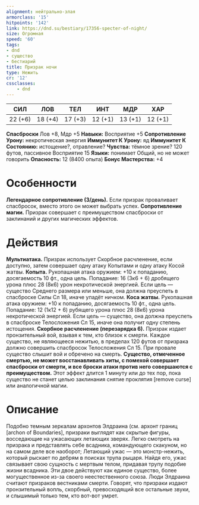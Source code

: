 ```yaml
---
alignment: нейтрально-злая
armorclass: '15'
hitpoints: '142'
link: https://dnd.su/bestiary/17356-specter-of-night/
size: Огромная
speed: '60'
tags:
- dnd
- существо
- бестиарий
title: Призрак ночи
type: Нежить
cr: '12'
cssclasses:
    - dnd
---
```



| СИЛ | ЛОВ | ТЕЛ | ИНТ | МДР | ХАР |
|---|---|---|---|---|---|
| 22 (+6) | 18 (+4) | 17 (+3) | 12 (+1) | 13 (+1) | 12 (+1) |
**Спасброски** Лов +8, Мдр +5
**Навыки:** Восприятие +5
**Сопротивление Урону:** некротическая энергия
**Иммунитет К Урону:** яд
**Иммунитет К Состоянию:** истощение?, отравление?
**Чувства:** тёмное зрение? 120 футов, пассивное Восприятие 15
**Языки:** понимает Общий, но не может говорить
**Опасность:** 12 (8400 опыта)
**Бонус Мастерства:** +4


# Особенности
**Легендарное сопротивление (3/день).** Если призрак проваливает спасбросок, вместо этого он может выбрать успех.
**Сопротивление магии.** Призрак совершает с преимуществом спасброски от заклинаний и других магических эффектов.


# Действия
**Мультиатака.** Призрак использует Скорбное расчленение, если доступно, затем совершает одну атаку Копытами и одну атаку Косой жатвы.
**Копыта.** Рукопашная атака оружием: +10 к попаданию, досягаемость 10 фт., одна цель. Попадание: 16 (3к6 + 6) дробящего урона плюс 28 (8к6) урон некротической энергией. Если цель — существо Среднего размера или меньше, она должна преуспеть в спасброске Силы Сл 18, иначе упадёт ничком.
**Коса жатвы.** Рукопашная атака оружием: +10 к попаданию, досягаемость 10 фт., одна цель. Попадание: 12 (1к12 + 6) рубящего урона плюс 28 (8к6) урона некротической энергией. Если цель — существо, она должна преуспеть в спасброске Телосложения Сл 15, иначе она получит одну степень истощения.
**Скорбное расчленение (перезарядка 6).** Призрак издает пронзительный вой, взывая к тем, кто близок к смерти. Каждое существо, не являющееся нежитью, в пределах 120 футов от призрака должно совершить спасбросок Телосложения Сл 15. При провале существо слышит вой и обречено на смерть.
**Существо, отмеченное смертью, не может восстанавливать хиты, с помехой совершает спасброски от смерти, и все броски атаки против него совершаются с преимуществом.** Этот эффект длится 1 минуту или до тех пор, пока существо не станет целью заклинания снятие проклятия [remove curse] или аналогичной магии.


# Описание
Подобно темным зеркалам архонтов Элдраина (см. архонт границ [archon of Boundaries], призраки выглядят как скрытые фигуры, восседающие на ужасающих летающих зверях. Легко смотреть на призрака и представлять себе всадника, командующего скакуном, но на самом деле все наоборот; Летающий ужас — это монстр-нежить, который рыскает по дебрям в поисках трупа рыцаря. Найдя его, ужас связывает свою сущность с мертвым телом, придавая трупу подобие жизни всадника. Эти двое действуют как единое существо, более могущественное из-за своего неестественного союза.  Люди Элдраина считают призраков вестниками смерти. Говорят, что призраки издают пронзительный вопль, скорбный, превосходящий все остальные звуки, и слышимый только тем, кто вот-вот умрет.
